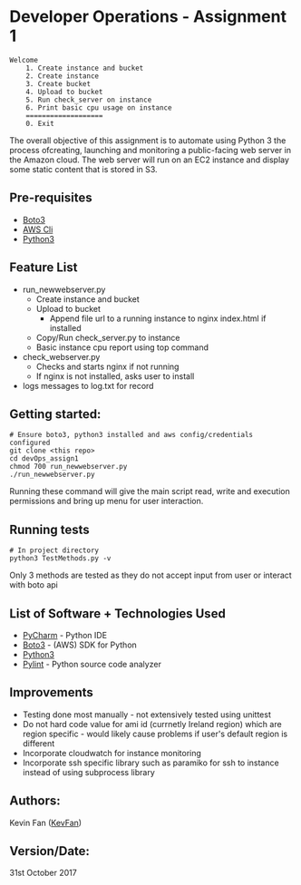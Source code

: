 # Developer Operations - Assignment 1

```
Welcome
    1. Create instance and bucket
    2. Create instance 
    3. Create bucket 
    4. Upload to bucket
    5. Run check_server on instance
    6. Print basic cpu usage on instance
    ===================
    0. Exit

```

The overall objective of this assignment is to automate using Python 3 the process ofcreating, launching and monitoring a public-facing web server in the Amazon cloud. The web server will run on an EC2 instance and display some static content that is stored in S3.

## Pre-requisites
* [Boto3](http://boto3.readthedocs.io/en/latest/guide/quickstart.html)
* [AWS Cli](https://aws.amazon.com/cli/)
* [Python3](https://www.python.org/)

## Feature List
* run_newwebserver.py
    * Create instance and bucket
    * Upload to bucket
      * Append file url to a running instance to nginx index.html if installed  
    * Copy/Run check_server.py to instance
    * Basic instance cpu report using top command
* check_webserver.py
  * Checks and starts nginx if not running
  * If nginx is not installed, asks user to install
* logs messages to log.txt for record

## Getting started:
```
# Ensure boto3, python3 installed and aws config/credentials configured
git clone <this repo>
cd devOps_assign1
chmod 700 run_newwebserver.py
./run_newwebserver.py
```

Running these command will give the main script read, write and execution permissions and bring up menu for user interaction.

## Running tests
```
# In project directory
python3 TestMethods.py -v
```

Only 3 methods are tested as they do not accept input from user or interact with boto api 

## List of Software + Technologies Used
* [PyCharm](https://www.jetbrains.com/pycharm/) - Python IDE
* [Boto3](http://boto3.readthedocs.io/en/latest/guide/quickstart.html) - (AWS) SDK for Python
* [Python3](https://www.python.org/)
* [Pylint](https://www.pylint.org/) - Python source code analyzer

## Improvements
* Testing done most manually - not extensively tested using unittest
* Do not hard code value for ami id (currnetly Ireland region) which are region specific - would likely cause problems if user's default region is different
* Incorporate cloudwatch for instance monitoring 
* Incorporate ssh specific library such as paramiko for ssh to instance instead of using subprocess library


## Authors:
Kevin Fan ([KevFan](https://github.com/KevFan))

## Version/Date:
31st October 2017
